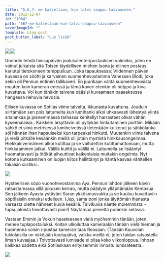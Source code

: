 ```yaml
---
title: "5,6,7: me katsellaan, kun talvi saapuu taivaaseen."
date: 2012-12-07
id: "1064"
path: "567-me-katsellaan-kun-talvi-saapuu-taivaaseen"
coverImageId: ""
template: blog-post
post_button_label: "Lue lisää"
---
```


[![](/images/k5.jpg)](http://2.bp.blogspot.com/-PUz1Q2Vs2mE/UMGtcKzDH0I/AAAAAAAADHU/m0x-FRRurTo/s1600/k5.jpg)[![](/images/k6.jpg)](http://3.bp.blogspot.com/-vWel4gDKOB8/UMGtamd4roI/AAAAAAAADHM/LZbRUtFusn4/s1600/k6.jpg)

Unohdin tehdä toissapäivän joulukalenteripostauksen valmiiksi, joten en voinut julkaista sitä Toisen täydellisen miehen luona ja eilinen postaus kariutui tietokoneen temppuiluun. Joka tapauksessa: Viidennen päivän kuvassa on söötti ja karvainen suomenhevostamma Vanessan Blodi, joka sekin oli Pennun entinen tallikaveri. En juurikaan välitä suomenhevosista muuten kuin kameran edessä ja tämä kaveri etenkin oli helppo ja kiva kuvattava. Voi kun tänäkin talvena pääsisi kuvaamaan paaaaksussa hangessa riehuvia hevosia.

Eilisen kuvassa on Sotilas viime talvelta, ikkunasta kuvattuna. Jouduin siirtämään sen pois laitumelta kun lumihanki alkoi uhkaavasti lähestyä ylintä aitalankaa ja pienemmässä tarhassa kehitellyt harrasteet olivat vähän kyseenalaisia.. Kaikkein ärsyttävin oli pyllykän hinkutaminen porttiin. Mikään sähkö ei siinä metrisessä lumihelvetissä tietenkään kulkenut ja sähkölanka söi hännän ihan hapsuiseksi kun tarpeeksi hinkutti. Muutenkin viime talvena ja vielä pitkälle kesäänkin meillä oli jotain mystistä hinkkausongelmaa. Hiekkakivennäinen alkoi kutittaa ja se vaihdettiin kutittamattomaan, mutta hinkkaaminen jatkui. Välillä kutitti ja välillä ei. Laitumella se lisääntyi huomattavasti ja ötökät aiheuttivat kaikenlaisia muitakin ongelmia. Nyt kotona kutkaaminen on luojan kiitos hellittänyt ja häntä kasvaa vähitellen takaisin siistiksi..

[![](/images/k7.jpg)](http://3.bp.blogspot.com/-Qg5N7sYQCJc/UMGyN6eLCMI/AAAAAAAADI8/43ETDg8s8A0/s1600/k7.jpg)

Hysteerisen söpö vuonohevostamma Aya. Pennun lähdön jälkeen kävin ratsastamassa sillä jokusen kerran, mutta päädyin ylläpitämään Kempsua. Sen jälkeen Ayasta ystäväni Saran ykkösmussukka ja se kuuluu kuvattaviin söpöläisiin onneksi edelleen. (Jep, sama poni jonka älyttömän ihanasta varsasta olette nähneet kuvia kesällä. Talvikuvia näette molemmista + tupsujaloista toivottavasti pian!) Näytämpä pieneltä poninkin selässä.

Vastaan Emmin ja Vokun haasteeseen vielä myöhemmin tänään, joten menee tuplapostailuksi. Koitan ulkoiluttaa kameraakin tänään vielä hieman ja huomenna voisin ripustaa kameran taas Roosaan. (Tänään Kouvolan lukiolaisilla on näköjään koulupäivä, vaikka meillä ei, joten taidan ratsastella ilman kuvaajaa.) Toivottavasti lumisade ei pilaa koko viikonloppua. Inhoan kaikkea sadetta eikä Sotilaskaan erityisemmin innostu lumisateesta..

[![](/images/ak.jpg)](http://1.bp.blogspot.com/-gjkmCJL69L4/UMG0V0KvRWI/AAAAAAAADJE/AV6t4FVH6Z4/s1600/ak.jpg)
